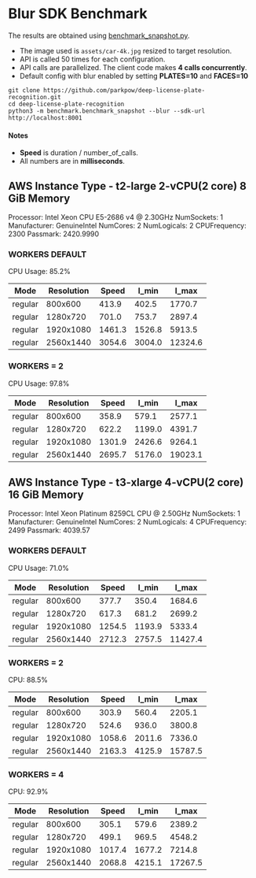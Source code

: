 # Blur SDK Benchmark

The results are obtained using [benchmark_snapshot.py](benchmark_snapshot.py).

- The image used is `assets/car-4k.jpg` resized to target resolution.
- API is called 50 times for each configuration.
- API calls are parallelized. The client code makes **4 calls concurrently**.
- Default config with blur enabled by setting **PLATES=10** and **FACES=10**

```shell
git clone https://github.com/parkpow/deep-license-plate-recognition.git
cd deep-license-plate-recognition
python3 -m benchmark.benchmark_snapshot --blur --sdk-url http://localhost:8001
```

#### Notes
- **Speed** is duration / number_of_calls.
- All numbers are in **milliseconds**.

## AWS Instance Type - t2-large 2-vCPU(2 core) 8 GiB Memory
Processor: Intel Xeon CPU E5-2686 v4 @ 2.30GHz
NumSockets: 1
Manufacturer: GenuineIntel
NumCores: 2
NumLogicals: 2
CPUFrequency: 2300
Passmark: 2420.9990

### WORKERS DEFAULT
CPU Usage: 85.2%

| Mode    | Resolution | Speed  | l_min  | l_max   |
|---------|------------|--------|--------|---------|
| regular | 800x600    | 413.9  | 402.5  | 1770.7  |
| regular | 1280x720   | 701.0  | 753.7  | 2897.4  |
| regular | 1920x1080  | 1461.3 | 1526.8 | 5913.5  |
| regular | 2560x1440  | 3054.6 | 3004.0 | 12324.6 |

### WORKERS = 2
CPU Usage: 97.8%

| Mode    | Resolution | Speed  | l_min  | l_max   |
|---------|------------|--------|--------|---------|
| regular | 800x600    | 358.9  | 579.1  | 2577.1  |
| regular | 1280x720   | 622.2  | 1199.0 | 4391.7  |
| regular | 1920x1080  | 1301.9 | 2426.6 | 9264.1  |
| regular | 2560x1440  | 2695.7 | 5176.0 | 19023.1 |

## AWS Instance Type - t3-xlarge 4-vCPU(2 core) 16 GiB Memory
Processor: Intel Xeon Platinum 8259CL CPU @ 2.50GHz
NumSockets: 1
Manufacturer: GenuineIntel
NumCores: 2
NumLogicals: 4
CPUFrequency: 2499
Passmark: 4039.57

### WORKERS DEFAULT
CPU Usage: 71.0%

| Mode    | Resolution | Speed  | l_min  | l_max   |
|---------|------------|--------|--------|---------|
| regular | 800x600    | 377.7  | 350.4  | 1684.6  |
| regular | 1280x720   | 617.3  | 681.2  | 2699.2  |
| regular | 1920x1080  | 1254.5 | 1193.9 | 5333.4  |
| regular | 2560x1440  | 2712.3 | 2757.5 | 11427.4 |

### WORKERS = 2
CPU: 88.5%

| Mode    | Resolution | Speed  | l_min  | l_max   |
|---------|------------|--------|--------|---------|
| regular | 800x600    | 303.9  | 560.4  | 2205.1  |
| regular | 1280x720   | 524.6  | 936.0  | 3800.8  |
| regular | 1920x1080  | 1058.6 | 2011.6 | 7336.0  |
| regular | 2560x1440  | 2163.3 | 4125.9 | 15787.5 |

### WORKERS = 4
CPU: 92.9%

| Mode    | Resolution | Speed  | l_min  | l_max   |
|---------|------------|--------|--------|---------|
| regular | 800x600    | 305.1  | 579.6  | 2389.2  |
| regular | 1280x720   | 499.1  | 969.5  | 4548.2  |
| regular | 1920x1080  | 1017.4 | 1677.2 | 7214.8  |
| regular | 2560x1440  | 2068.8 | 4215.1 | 17267.5 |

